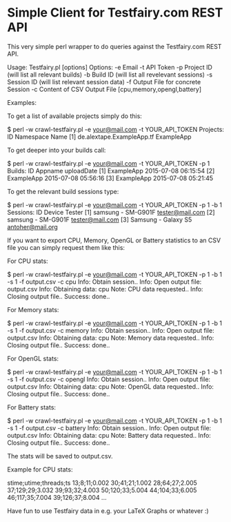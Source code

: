 # Simple Client for Testfairy.com REST API

This very simple perl wrapper to do queries against the Testfairy.com REST API.

Usage:
        Testfairy.pl [options]
        Options:
                    -e      Email
                    -t      API Token
                    -p      Project ID (will list all relevant builds)
                    -b      Build ID (will list all revelevant sessions)
                    -s      Session ID (will list relevant session data)
                    -f      Output File for concrete Session
                    -c      Content of CSV Output File [cpu,memory,opengl,battery]

Examples:

To get a list of available projects simply do this:

$ perl -w crawl-testfairy.pl -e your@mail.com -t YOUR_API_TOKEN
Projects:	ID		Namespace					Name
			[1]		de.alextape.ExampleApp.tf		ExampleApp

To get deeper into your builds call:

$ perl -w crawl-testfairy.pl -e your@mail.com -t YOUR_API_TOKEN -p 1
Builds:		ID		Appname				uploadDate
			[1]		ExampleApp			2015-07-08 06:15:54
			[2]		ExampleApp			2015-07-08 05:56:16
			[3]		ExampleApp			2015-07-08 05:21:45

To get the relevant build sessions type:

$ perl -w crawl-testfairy.pl -e your@mail.com -t YOUR_API_TOKEN -p 1 -b 1
Sessions:	ID		Device					Tester
			[1]		samsung - SM-G901F		tester@mail.com
			[2]		samsung - SM-G901F		tester@mail.com
			[3]		Samsung - Galaxy S5		antoher@mail.org

If you want to export CPU, Memory, OpenGL or Battery statistics to an CSV file you can simply request them like this:

For CPU stats:

$ perl -w crawl-testfairy.pl -e your@mail.com -t YOUR_API_TOKEN -p 1 -b 1 -s 1 -f output.csv -c cpu
Info: Obtain session..
Info: Open output file: output.csv
Info: Obtaining data: cpu
Note: CPU data requested..
Info: Closing output file..
Success: done..

For Memory stats:

$ perl -w crawl-testfairy.pl -e your@mail.com -t YOUR_API_TOKEN -p 1 -b 1 -s 1 -f output.csv -c memory
Info: Obtain session..
Info: Open output file: output.csv
Info: Obtaining data: cpu
Note: Memory data requested..
Info: Closing output file..
Success: done..

For OpenGL stats:

$ perl -w crawl-testfairy.pl -e your@mail.com -t YOUR_API_TOKEN -p 1 -b 1 -s 1 -f output.csv -c opengl
Info: Obtain session..
Info: Open output file: output.csv
Info: Obtaining data: cpu
Note: OpenGL data requested..
Info: Closing output file..
Success: done..

For Battery stats:

$ perl -w crawl-testfairy.pl -e your@mail.com -t YOUR_API_TOKEN -p 1 -b 1 -s 1 -f output.csv -c battery
Info: Obtain session..
Info: Open output file: output.csv
Info: Obtaining data: cpu
Note: Battery data requested..
Info: Closing output file..
Success: done..

The stats will be saved to output.csv.

Example for CPU stats:

stime;utime;threads;ts
13;8;11;0.002
30;41;21;1.002
28;64;27;2.005
37;129;29;3.032
39;93;32;4.003
50;120;33;5.004
44;104;33;6.005
46;117;35;7.004
39;126;37;8.004
...

Have fun to use Testfairy data in e.g. your LaTeX Graphs or whatever :)


